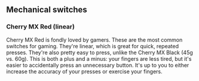 ## Mechanical switches
### Cherry MX Red (linear)
Cherry MX Red is fondly loved by gamers. These are the most common switches for gaming. They're linear, which is great for quick, repeated presses. They're also pretty easy to press, unlike the Cherry MX Black (45g vs. 60g). This is both a plus and a minus: your fingers are less tired, but it's easier to accidentally press an unnecessary button. It's up to you to either increase the accuracy of your presses or exercise your fingers.

